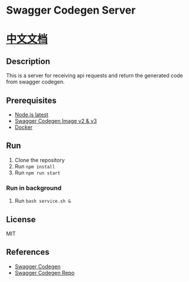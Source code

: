 # Swagger Codegen Server

# [中文文档](./readme-zh_CN.md)

## Description

This is a server for receiving api requests and return the generated code from swagger codegen.

## Prerequisites

-   [Node.js latest](https://nodejs.org/download/release/latest/)
-   [Swagger Codegen Image v2 & v3](https://swagger.io/tools/swagger-codegen/)
-   [Docker](https://www.docker.com/)

## Run

1. Clone the repository
2. Run `npm install`
3. Run `npm run start`

### Run in background

1. Run `bash service.sh &`

## License

MIT

## References

-   [Swagger Codegen](https://swagger.io/tools/swagger-codegen/)
-   [Swagger Codegen Repo](https://github.com/swagger-api/swagger-codegen?tab=readme-ov-file#to-generate-a-sample-client-library)
